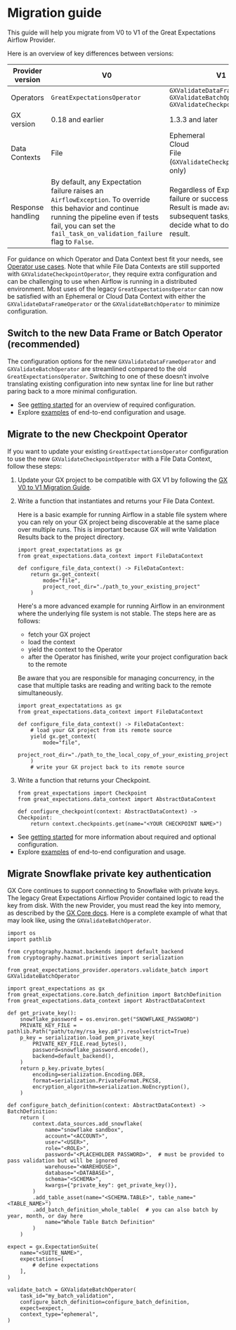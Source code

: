 # Migration guide

This guide will help you migrate from V0 to V1 of the Great Expectations Airflow Provider.

Here is an overview of key differences between versions:

| Provider version | V0 | V1 |
|---|---|---|
| Operators | `GreatExpectationsOperator` | `GXValidateDataFrameOperator`<br>`GXValidateBatchOperator`<br>`GXValidateCheckpointOperator` |
| GX version | 0.18 and earlier | 1.3.3 and later |
| Data Contexts | File | Ephemeral<br>Cloud<br>File (`GXValidateCheckpointOperator` only) |
| Response handling | By default, any Expectation failure raises an `AirflowException`. To override this behavior and continue running the pipeline even if tests fail, you can set the `fail_task_on_validation_failure` flag to `False`. | Regardless of Expectation failure or success, a Validation Result is made available to subsequent tasks, which can decide what to do with the result. |

For guidance on which Operator and Data Context best fit your needs, see [Operator use cases](/docs/getting-started.md/#operator-use-cases). Note that while File Data Contexts are still supported with `GXValidateCheckpointOperator`, they require extra configuration and can be challenging to use when Airflow is running in a distributed environment. Most uses of the legacy `GreatExpectationsOperator` can now be satisfied with an Ephemeral or Cloud Data Context with either the `GXValidateDataFrameOperator` or the `GXValidateBatchOperator` to minimize configuration.

## Switch to the new Data Frame or Batch Operator (recommended)

The configuration options for the new `GXValidateDataFrameOperator` and `GXValidateBatchOperator` are streamlined compared to the old `GreatExpectationsOperator`. Switching to one of these doesn’t involve translating existing configuration into new syntax line for line but rather paring back to a more minimal configuration.

- See [getting started](/docs/getting-started.md) for an overview of required configuration.
- Explore [examples](https://github.com/klavavej/airflow-provider-great-expectations/tree/docs/great_expectations_provider/example_dags) of end-to-end configuration and usage.

## Migrate to the new Checkpoint Operator

If you want to update your existing `GreatExpectationsOperator` configuration to use the new `GXValidateCheckpointOperator` with a File Data Context, follow these steps:

1. Update your GX project to be compatible with GX V1 by following the [GX V0 to V1 Migration Guide](https://docs.greatexpectations.io/docs/reference/learn/migration_guide).

2. Write a function that instantiates and returns your File Data Context.

   Here is a basic example for running Airflow in a stable file system where you can rely on your GX project being discoverable at the same place over multiple runs. This is important because GX will write Validation Results back to the project directory.

    ```
    import great_expectatations as gx
    from great_expectations.data_context import FileDataContext

    def configure_file_data_context() -> FileDataContext:
        return gx.get_context(
            mode="file",
            project_root_dir="./path_to_your_existing_project"
        )
    ``` 

    Here's a more advanced example for running Airflow in an environment where the underlying file system is not stable. The steps here are as follows:
    - fetch your GX project
    - load the context
    - yield the context to the Operator
    - after the Operator has finished, write your project configuration back to the remote
    
    Be aware that you are responsible for managing concurrency, in the case that multiple tasks are reading and writing back to the remote simultaneously.

    ```
    import great_expectatations as gx
    from great_expectations.data_context import FileDataContext

    def configure_file_data_context() -> FileDataContext:
        # load your GX project from its remote source
        yield gx.get_context(
            mode="file",
            project_root_dir="./path_to_the_local_copy_of_your_existing_project"
        )
        # write your GX project back to its remote source
    ```

3. Write a function that returns your Checkpoint.

    ```
    from great_expectations import Checkpoint
    from great_expectations.data_context import AbstractDataContext
    
    def configure_checkpoint(context: AbstractDataContext) -> Checkpoint:
        return context.checkpoints.get(name="<YOUR CHECKPOINT NAME>")
    ```

- See [getting started](/docs/getting-started.md) for more information about required and optional configuration.
- Explore [examples](https://github.com/klavavej/airflow-provider-great-expectations/tree/docs/great_expectations_provider/example_dags) of end-to-end configuration and usage.


## Migrate Snowflake private key authentication

GX Core continues to support connecting to Snowflake with private keys. The legacy Great Expectations Airflow Provider contained logic to read the key from disk. With the new Provider, you must read the key into memory, as described by the [GX Core docs](https://docs.greatexpectations.io/docs/core/connect_to_data/sql_data/?storage_type=key_pair). Here is a complete example of what that may look like, using the `GXValidateBatchOperator`.


```
import os
import pathlib

from cryptography.hazmat.backends import default_backend
from cryptography.hazmat.primitives import serialization

from great_expectations_provider.operators.validate_batch import GXValidateBatchOperator

import great_expectations as gx
from great_expectations.core.batch_definition import BatchDefinition
from great_expectations.data_context import AbstractDataContext

def get_private_key():
    snowflake_password = os.environ.get("SNOWFLAKE_PASSWORD")
    PRIVATE_KEY_FILE = pathlib.Path("path/to/my/rsa_key.p8").resolve(strict=True)
    p_key = serialization.load_pem_private_key(
        PRIVATE_KEY_FILE.read_bytes(),
        password=snowflake_password.encode(),
        backend=default_backend(),
    )
    return p_key.private_bytes(
        encoding=serialization.Encoding.DER,
        format=serialization.PrivateFormat.PKCS8,
        encryption_algorithm=serialization.NoEncryption(),
    )

def configure_batch_definition(context: AbstractDataContext) -> BatchDefinition:
    return (
        context.data_sources.add_snowflake(
            name="snowflake sandbox",
            account="<ACCOUNT>",
            user="<USER>",
            role="<ROLE>",
            password="<PLACEHOLDER PASSWORD>",  # must be provided to pass validation but will be ignored
            warehouse="<WAREHOUSE>",
            database="<DATABASE>",
            schema="<SCHEMA>",
            kwargs={"private_key": get_private_key()},
        )
        .add_table_asset(name="<SCHEMA.TABLE>", table_name="<TABLE_NAME>")
        .add_batch_definition_whole_table(  # you can also batch by year, month, or day here
            name="Whole Table Batch Definition"
        )
    )

expect = gx.ExpectationSuite(
    name="<SUITE_NAME>",
    expectations=[
        # define expectations
    ],
)

validate_batch = GXValidateBatchOperator(
    task_id="my_batch_validation",
    configure_batch_definition=configure_batch_definition,
    expect=expect,
    context_type="ephemeral",
)
```